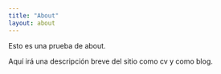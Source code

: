 ```yaml
---
title: "About"
layout: about
---
```


Esto es una prueba de about.

Aquí irá una descripción breve del sitio como cv y como blog.
